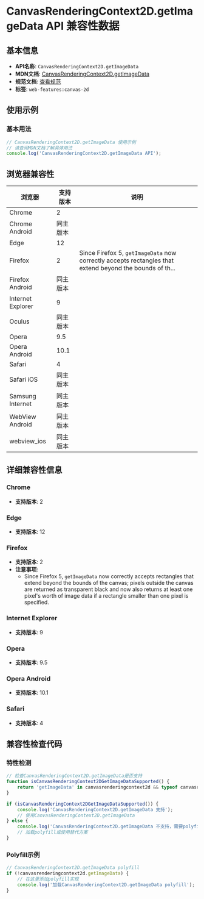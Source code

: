 # CanvasRenderingContext2D.getImageData API 兼容性数据

## 基本信息

- **API名称**: `CanvasRenderingContext2D.getImageData`
- **MDN文档**: [CanvasRenderingContext2D.getImageData](https://developer.mozilla.org/docs/Web/API/CanvasRenderingContext2D/getImageData)
- **规范文档**: [查看规范](https://html.spec.whatwg.org/multipage/canvas.html#dom-context-2d-getimagedata-dev)
- **标签**: `web-features:canvas-2d`

## 使用示例

### 基本用法

```javascript
// CanvasRenderingContext2D.getImageData 使用示例
// 请查阅MDN文档了解具体用法
console.log('CanvasRenderingContext2D.getImageData API');
```

## 浏览器兼容性

| 浏览器 | 支持版本 | 说明 |
|--------|----------|------|
| Chrome | 2 |  |
| Chrome Android | 同主版本 |  |
| Edge | 12 |  |
| Firefox | 2 | Since Firefox 5, `getImageData` now correctly accepts rectangles that extend beyond the bounds of th... |
| Firefox Android | 同主版本 |  |
| Internet Explorer | 9 |  |
| Oculus | 同主版本 |  |
| Opera | 9.5 |  |
| Opera Android | 10.1 |  |
| Safari | 4 |  |
| Safari iOS | 同主版本 |  |
| Samsung Internet | 同主版本 |  |
| WebView Android | 同主版本 |  |
| webview_ios | 同主版本 |  |

## 详细兼容性信息

### Chrome

- **支持版本**: 2

### Edge

- **支持版本**: 12

### Firefox

- **支持版本**: 2
- **注意事项**:
  - Since Firefox 5, `getImageData` now correctly accepts rectangles that extend beyond the bounds of the canvas; pixels outside the canvas are returned as transparent black and now also returns at least one pixel's worth of image data if a rectangle smaller than one pixel is specified.

### Internet Explorer

- **支持版本**: 9

### Opera

- **支持版本**: 9.5

### Opera Android

- **支持版本**: 10.1

### Safari

- **支持版本**: 4

## 兼容性检查代码

### 特性检测

```javascript
// 检查CanvasRenderingContext2D.getImageData是否支持
function isCanvasRenderingContext2DGetImageDataSupported() {
    return 'getImageData' in canvasrenderingcontext2d && typeof canvasrenderingcontext2d.getImageData === 'function';
}

if (isCanvasRenderingContext2DGetImageDataSupported()) {
    console.log('CanvasRenderingContext2D.getImageData 支持');
    // 使用CanvasRenderingContext2D.getImageData
} else {
    console.log('CanvasRenderingContext2D.getImageData 不支持，需要polyfill');
    // 加载polyfill或使用替代方案
}
```

### Polyfill示例

```javascript
// CanvasRenderingContext2D.getImageData polyfill
if (!canvasrenderingcontext2d.getImageData) {
    // 在这里添加polyfill实现
    console.log('加载CanvasRenderingContext2D.getImageData polyfill');
}
```

